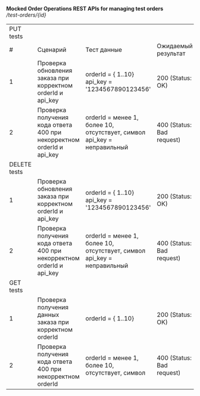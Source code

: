 <b>Mocked Order Operations REST APIs for managing test orders</b></br>
<i>/test-orders/{id}</i></br>
<table border="0" cellpadding="0" cellspacing="0" id="sheet0" class="sheet0 gridlines">
        <colgroup><col class="col0">
        <col class="col1">
        <col class="col2">
        <col class="col3">
        </colgroup><tbody>
          <tr class="row0">
            <td class="column0 style0 s">PUT tests</td>
            <td class="column1">&nbsp;</td>
            <td class="column2">&nbsp;</td>
            <td class="column3">&nbsp;</td>
          </tr>
          <tr class="row1">
            <td class="column0 style0 s">#</td>
            <td class="column1 style0 s">Сценарий</td>
            <td class="column2 style0 s">Тест данные</td>
            <td class="column3 style0 s">Ожидаемый результат</td>
          </tr>
          <tr class="row2">
            <td class="column0 style0 n">1</td>
            <td class="column1 style0 s">Проверка обновления заказа при корректном orderId и api_key</td>
            <td class="column2 style1 s">orderId = { 1..10}<br>
api_key = '1234567890123456'</td>
            <td class="column3 style0 s">200 (Status: OK)</td>
          </tr>
          <tr class="row3">
            <td class="column0 style0 n">2</td>
            <td class="column1 style1 s">Проверка получения кода ответа 400 при<br>
некорректном orderId и api_key</td>
            <td class="column2 style1 s">orderId = менее 1, более 10, отсутствует, символ<br>
api_key = неправильный</td>
            <td class="column3 style0 s">400 (Status: Bad request)</td>
          </tr>
          <tr class="row4">
            <td class="column0 style0 s">DELETE tests</td>
            <td class="column1">&nbsp;</td>
            <td class="column2">&nbsp;</td>
            <td class="column3">&nbsp;</td>
          </tr>
          <tr class="row5">
            <td class="column0 style0 n">1</td>
            <td class="column1 style0 s">Проверка обновления заказа при корректном orderId и api_key</td>
            <td class="column2 style1 s">orderId = { 1..10}<br>
api_key = '1234567890123456'</td>
            <td class="column3 style0 s">200 (Status: OK)</td>
          </tr>
          <tr class="row6">
            <td class="column0 style0 n">2</td>
            <td class="column1 style1 s">Проверка получения кода ответа 400 при<br>
некорректном orderId и api_key</td>
            <td class="column2 style1 s">orderId = менее 1, более 10, отсутствует, символ<br>
api_key = неправильный</td>
            <td class="column3 style0 s">400 (Status: Bad request)</td>
          </tr>
          <tr class="row7">
            <td class="column0 style0 s">GET tests</td>
            <td class="column1">&nbsp;</td>
            <td class="column2">&nbsp;</td>
            <td class="column3">&nbsp;</td>
          </tr>
          <tr class="row8">
            <td class="column0 style0 n">1</td>
            <td class="column1 style0 s">Проверка получения данных заказа при корректном orderId</td>
            <td class="column2 style1 s">orderId = { 1..10}</td>
            <td class="column3 style0 s">200 (Status: OK)</td>
          </tr>
          <tr class="row9">
            <td class="column0 style0 n">2</td>
            <td class="column1 style1 s">Проверка получения кода ответа 400 при<br>
некорректном orderId</td>
            <td class="column2 style1 s">orderId = менее 1, более 10, отсутствует, символ</td>
            <td class="column3 style0 s">400 (Status: Bad request)</td>
          </tr>
        </tbody>
    </table>
